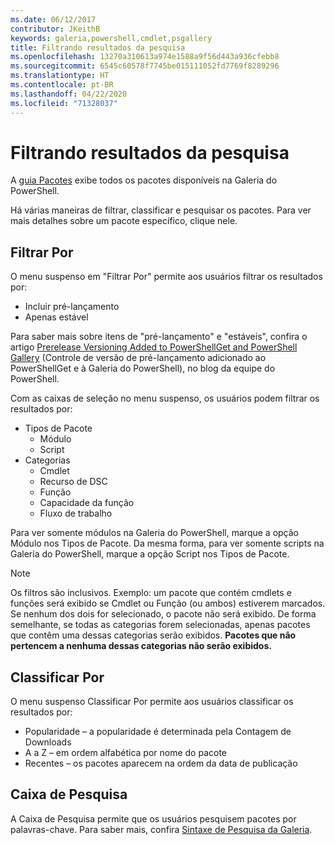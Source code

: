 ```yaml
---
ms.date: 06/12/2017
contributor: JKeithB
keywords: galeria,powershell,cmdlet,psgallery
title: Filtrando resultados da pesquisa
ms.openlocfilehash: 13270a310613a974e1588a9f56d443a936cfebb8
ms.sourcegitcommit: 6545c60578f7745be015111052fd7769f8289296
ms.translationtype: HT
ms.contentlocale: pt-BR
ms.lasthandoff: 04/22/2020
ms.locfileid: "71328037"
---
```

# <a name="filtering-search-results"></a>Filtrando resultados da pesquisa

A [guia Pacotes](https://www.powershellgallery.com/packages) exibe todos os pacotes disponíveis na Galeria do PowerShell.

Há várias maneiras de filtrar, classificar e pesquisar os pacotes.
Para ver mais detalhes sobre um pacote específico, clique nele.

## <a name="filter-by"></a>Filtrar Por

O menu suspenso em "Filtrar Por" permite aos usuários filtrar os resultados por:
- Incluir pré-lançamento
- Apenas estável

Para saber mais sobre itens de "pré-lançamento" e "estáveis", confira o artigo [Prerelease Versioning Added to PowerShellGet and PowerShell Gallery](https://blogs.msdn.microsoft.com/powershell/2017/12/05/prerelease-versioning-added-to-powershellget-and-powershell-gallery/) (Controle de versão de pré-lançamento adicionado ao PowerShellGet e à Galeria do PowerShell), no blog da equipe do PowerShell.

Com as caixas de seleção no menu suspenso, os usuários podem filtrar os resultados por:
- Tipos de Pacote
  - Módulo
  - Script
- Categorias
  - Cmdlet
  - Recurso de DSC
  - Função
  - Capacidade da função
  - Fluxo de trabalho

Para ver somente módulos na Galeria do PowerShell, marque a opção Módulo nos Tipos de Pacote.
Da mesma forma, para ver somente scripts na Galeria do PowerShell, marque a opção Script nos Tipos de Pacote.

> [!NOTE]
> Os filtros são inclusivos.
> Exemplo: um pacote que contém cmdlets e funções será exibido se Cmdlet ou Função (ou ambos) estiverem marcados.
> Se nenhum dos dois for selecionado, o pacote não será exibido.
> De forma semelhante, se todas as categorias forem selecionadas, apenas pacotes que contêm uma dessas categorias serão exibidos.
> **Pacotes que não pertencem a nenhuma dessas categorias não serão exibidos.**

## <a name="sort-by"></a>Classificar Por

O menu suspenso Classificar Por permite aos usuários classificar os resultados por:
- Popularidade – a popularidade é determinada pela Contagem de Downloads
- A a Z – em ordem alfabética por nome do pacote
- Recentes – os pacotes aparecem na ordem da data de publicação

## <a name="search-box"></a>Caixa de Pesquisa

A Caixa de Pesquisa permite que os usuários pesquisem pacotes por palavras-chave.
Para saber mais, confira [Sintaxe de Pesquisa da Galeria](search-syntax.md).
